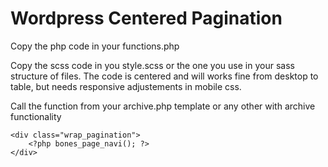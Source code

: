 Wordpress Centered Pagination
====================


Copy the php code in your functions.php

Copy the scss code in you style.scss or the one you use in your sass structure of files.
The code is centered and will works fine from desktop to table, but needs responsive adjustements in mobile css.

Call the function from your archive.php template or any other with archive functionality

	<div class="wrap_pagination">
		<?php bones_page_navi(); ?>
	</div>



